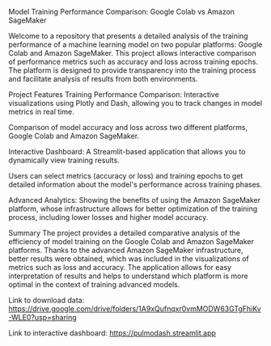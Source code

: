 Model Training Performance Comparison: Google Colab vs Amazon SageMaker

Welcome to a repository that presents a detailed analysis of the training performance of a machine learning model on two popular platforms: Google Colab and Amazon SageMaker.
 This project allows interactive comparison of performance metrics such as accuracy and loss across training epochs.
 The platform is designed to provide transparency into the training process and facilitate analysis of results from both environments.

Project Features
Training Performance Comparison:
Interactive visualizations using Plotly and Dash, allowing you to track changes in model metrics in real time.

Comparison of model accuracy and loss across two different platforms, Google Colab and Amazon SageMaker.

Interactive Dashboard:
A Streamlit-based application that allows you to dynamically view training results.

Users can select metrics (accuracy or loss) and training epochs to get detailed information about the model's performance across training phases.

Advanced Analytics:
Showing the benefits of using the Amazon SageMaker platform, whose infrastructure allows for better optimization of the training process, including lower losses and higher model accuracy.

Summary
The project provides a detailed comparative analysis of the efficiency of model training on the Google Colab and Amazon SageMaker platforms.
 Thanks to the advanced Amazon SageMaker infrastructure, better results were obtained, which was included in the visualizations of metrics such as loss and accuracy.
 The application allows for easy interpretation of results and helps to understand which platform is more optimal in the context of training advanced models.
 
 Link to download data:
 https://drive.google.com/drive/folders/1A9xQufnqxr0vmMODW63GTgFhiKv-WLE0?usp=sharing
 
 Link to interactive dashboard:
 https://pulmodash.streamlit.app 